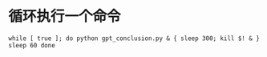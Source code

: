 # 循环执行一个命令
`while [ true ]; do
    python gpt_conclusion.py & { sleep 300; kill $! & }
    sleep 60
done`
